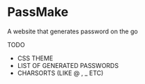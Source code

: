 # PassMake
A website that generates password on the go

TODO
- CSS THEME
- LIST OF GENERATED PASSWORDS
- CHARSORTS (LIKE @ , _ ETC)
